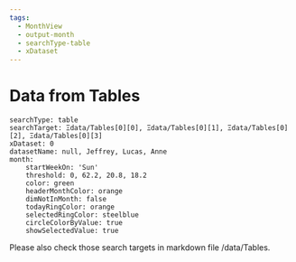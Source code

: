 ```yaml
---
tags:
  - MonthView
  - output-month
  - searchType-table
  - xDataset
---
```

# Data from Tables

```tracker
searchType: table
searchTarget: Ξdata/Tables[0][0], Ξdata/Tables[0][1], Ξdata/Tables[0][2], Ξdata/Tables[0][3]
xDataset: 0
datasetName: null, Jeffrey, Lucas, Anne
month:
    startWeekOn: 'Sun'
    threshold: 0, 62.2, 20.8, 18.2
    color: green
    headerMonthColor: orange
    dimNotInMonth: false
    todayRingColor: orange
    selectedRingColor: steelblue
    circleColorByValue: true
    showSelectedValue: true
```

Please also check those search targets in markdown file /data/Tables.
